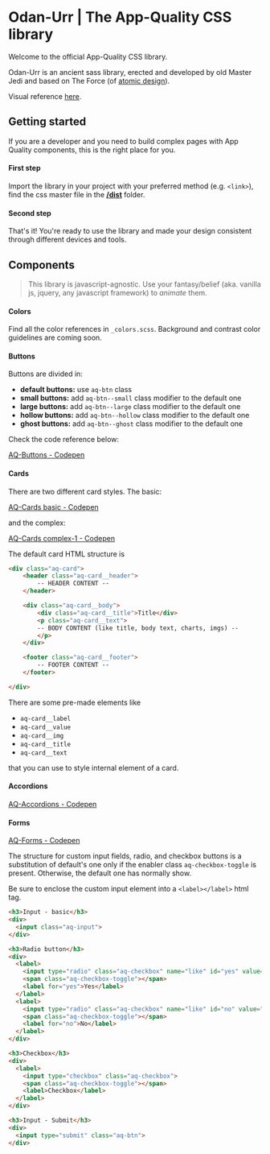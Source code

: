 # Odan-Urr | The App-Quality CSS library

Welcome to the official App-Quality CSS library.

Odan-Urr is an ancient sass library, erected and developed by old Master Jedi and based on The Force (of [atomic design](http://bradfrost.com/blog/post/atomic-web-design/)).

Visual reference [here](https://drive.google.com/open?id=1xDZlRL0IJAYpOS6oKvfoDN36HlDVRXgF).

## Getting started

If you are a developer and you need to build complex pages with App Quality components, this is the right place for you.

#### **First step**
Import the library in your project with your preferred method (e.g. `<link>`), find the css master file in the **[/dist](https://github.com/raziel8/odan-urr/tree/master/dist/css)** folder.

#### **Second step**
That's it! You're ready to use the library and made your design consistent through different devices and tools.

## Components

> This library is javascript-agnostic. Use your fantasy/belief (aka. vanilla js, jquery, any javascript framework) to *animate* them.

#### Colors

Find all the color references in `_colors.scss`.
Background and contrast color guidelines are coming soon.

#### Buttons

Buttons are divided in:

- **default buttons:** use `aq-btn` class
- **small buttons:** add `aq-btn--small` class modifier to the default one
- **large buttons:** add `aq-btn--large` class modifier to the default one
- **hollow buttons:** add `aq-btn--hollow` class modifier to the default one
- **ghost buttons:** add `aq-btn--ghost` class modifier to the default one

Check the code reference below:

[AQ-Buttons - Codepen](https://codepen.io/seraf8/pen/byWyNo)

#### Cards

There are two different card styles. The basic:

[AQ-Cards basic - Codepen](https://codepen.io/seraf8/pen/vwWJMV)

and the complex:

[AQ-Cards complex-1 - Codepen](https://codepen.io/seraf8/pen/YbYZbL)

The default card HTML structure is

```html
<div class="aq-card">
    <header class="aq-card__header">
        -- HEADER CONTENT --
    </header>

    <div class="aq-card__body">
        <div class="aq-card__title">Title</div>
        <p class="aq-card__text">
        -- BODY CONTENT (like title, body text, charts, imgs) --
        </p>
    </div>

    <footer class="aq-card__footer">
        -- FOOTER CONTENT --
    </footer>

</div>
```

There are some pre-made elements like
- `aq-card__label`
- `aq-card__value`
- `aq-card__img`
- `aq-card__title`
- `aq-card__text`

that you can use to style internal element of a card.

#### Accordions

[AQ-Accordions - Codepen](https://codepen.io/seraf8/pen/GayqYW)

#### Forms

[AQ-Forms - Codepen](https://codepen.io/seraf8/pen/wbYEyL)

The structure for custom input fields, radio, and checkbox buttons is a substitution of default's one only if the enabler class `aq-checkbox-toggle` is present. Otherwise, the default one has normally show.

Be sure to enclose the custom input element into a `<label></label>` html tag.

```html
<h3>Input - basic</h3>
<div>
  <input class="aq-input">
</div>

<h3>Radio button</h3>
<div>
  <label>
    <input type="radio" class="aq-checkbox" name="like" id="yes" value="yes" checked>
    <span class="aq-checkbox-toggle"></span>
    <label for="yes">Yes</label>
  </label>
  <label>
    <input type="radio" class="aq-checkbox" name="like" id="no" value="no">
    <span class="aq-checkbox-toggle"></span>
    <label for="no">No</label>
  </label>
</div>

<h3>Checkbox</h3>
<div>
  <label>
    <input type="checkbox" class="aq-checkbox">
    <span class="aq-checkbox-toggle"></span>
    <label>Checkbox</label>
  </label>
</div>

<h3>Input - Submit</h3>
<div>
  <input type="submit" class="aq-btn">
</div>
```